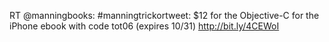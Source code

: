 <!--
id: 228278108
link: http://kevinisom.info/post/228278108/rt-manningbooks-manningtrickortweet-12-for
slug: rt-manningbooks-manningtrickortweet-12-for
date: Sat Oct 31 2009 10:59:30 GMT+1300 (NZDT)
raw: {"blog_name":"kevinisom","id":228278108,"post_url":"http://kevinisom.info/post/228278108/rt-manningbooks-manningtrickortweet-12-for","slug":"rt-manningbooks-manningtrickortweet-12-for","type":"text","date":"2009-10-30 21:59:30 GMT","timestamp":1256939970,"state":"published","format":"html","reblog_key":"HuHrwbF7","tags":[],"short_url":"http://tmblr.co/Zw68YyDcpzS","highlighted":[],"feed_item":"http://twitter.com/kev_nz/statuses/5297717963","from_feed_id":"650289","note_count":0,"title":null,"body":"<p>RT @manningbooks: #manningtrickortweet: $12 for the Objective-C for the iPhone ebook with code tot06 (expires 10/31) <a href=\"http://bit.ly/4CEWoI\" target=\"_blank\">http://bit.ly/4CEWoI</a></p>"}
publish: 2009-10-031
tags: 
title: null
-->


RT @manningbooks: \#manningtrickortweet: \$12 for the Objective-C for
the iPhone ebook with code tot06 (expires 10/31) <http://bit.ly/4CEWoI>


